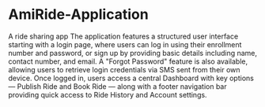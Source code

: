 # AmiRide-Application
A ride sharing app 
The application features a structured user interface starting with a login page, where users can log in using their enrollment number and password, or sign up by providing basic details including name, contact number, and email. A "Forgot Password" feature is also available, allowing users to retrieve login credentials via SMS sent from their own device. Once logged in, users access a central Dashboard with key options — Publish Ride and Book Ride — along with a footer navigation bar providing quick access to Ride History and Account settings.
